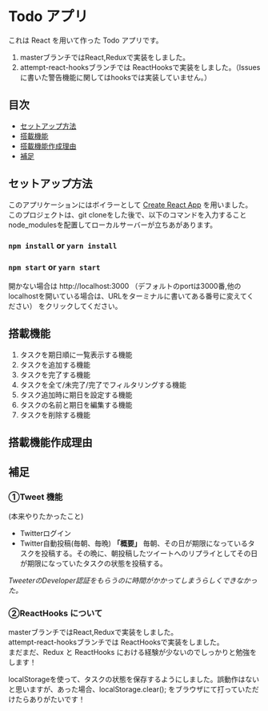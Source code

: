 # Todo アプリ

これは React を用いて作った Todo アプリです。

1. masterブランチではReact,Reduxで実装をしました。
2. attempt-react-hooksブランチでは ReactHooksで実装をしました。（Issuesに書いた警告機能に関してはhooksでは実装していません。）

## 目次

- [セットアップ方法](#セットアップ方法)
- [搭載機能](#搭載機能)
- [搭載機能作成理由](#搭載機能作成理由)
- [補足](#補足)

## <a id="セットアップ方法">セットアップ方法</a>

このアプリケーションにはボイラーとして [Create React App](https://github.com/facebook/create-react-app) を用いました。
このプロジェクトは、git cloneをした後で、以下のコマンドを入力することnode_modulesを配置してローカルサーバーが立ちあがあります。

### `npm install`	or `yarn install`
### `npm start` or `yarn start`

開かない場合は http://localhost:3000
（デフォルトのportは3000番,他のlocalhostを開いている場合は、URLをターミナルに書いてある番号に変えてください） をクリックしてください。

## <a id="搭載機能">搭載機能</a>

1. タスクを期日順に一覧表示する機能
2. タスクを追加する機能
3. タスクを完了する機能
4. タスクを全て/未完了/完了でフィルタリングする機能
5. タスク追加時に期日を設定する機能
6. タスクの名前と期日を編集する機能
7. タスクを削除する機能

## <a id="搭載機能作成理由">搭載機能作成理由</a>


## <a id="補足">補足</a>

### ①Tweet 機能

(本来やりたかったこと)
- Twitterログイン
- Twitter自動投稿(毎朝、毎晩)
**「概要」**
毎朝、その日が期限になっているタスクを投稿する。その晩に、朝投稿したツイートへのリプライとしてその日が期限になっていたタスクの状態を投稿する。

*TweeterのDeveloper認証をもらうのに時間がかかってしまうらしくできなかった。*

### ②ReactHooks について

masterブランチではReact,Reduxで実装をしました。<br>
attempt-react-hooksブランチでは ReactHooksで実装をしました。<br>
まだまだ、Redux と ReactHooks における経験が少ないのでしっかりと勉強をします！<br>

localStorageを使って、タスクの状態を保存するようにしました。誤動作はないと思いますが、あった場合、localStorage.clear(); をブラウザにて打っていただけたらありがたいです！
